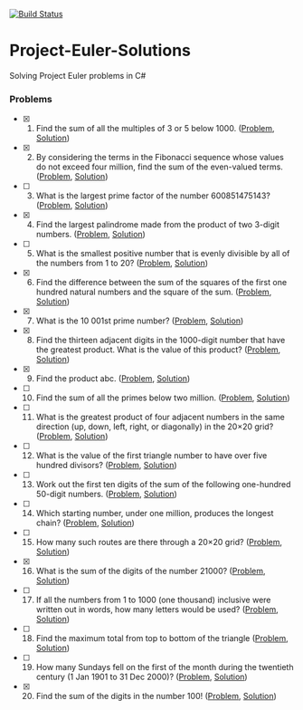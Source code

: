 [![Build Status](https://travis-ci.org/Dukotech/Project-Euler-Solutions.svg?branch=master)](https://travis-ci.org/Dukotech/Project-Euler-Solutions)

# Project-Euler-Solutions
Solving Project Euler problems in C#

### Problems

- [x] 1. Find the sum of all the multiples of 3 or 5 below 1000. ([Problem](https://projecteuler.net/problem=1), [Solution](../../tree/master/dotnet/src/Problem1.cs))
- [x] 2. By considering the terms in the Fibonacci sequence whose values do not exceed four million, find the sum of the even-valued terms. ([Problem](https://projecteuler.net/problem=2), [Solution](../../tree/master/dotnet/src/Problem2.cs))
- [ ] 3. What is the largest prime factor of the number 600851475143? ([Problem](https://projecteuler.net/problem=3), [Solution](../../tree/master/dotnet/src/Problem3.cs))
- [x] 4. Find the largest palindrome made from the product of two 3-digit numbers. ([Problem](https://projecteuler.net/problem=4), [Solution](../../tree/master/dotnet/src/Problem4.cs))
- [ ] 5. What is the smallest positive number that is evenly divisible by all of the numbers from 1 to 20? ([Problem](https://projecteuler.net/problem=5), [Solution](../../tree/master/dotnet/src/Problem5.cs))
- [x] 6. Find the difference between the sum of the squares of the first one hundred natural numbers and the square of the sum. ([Problem](https://projecteuler.net/problem=6), [Solution](../../tree/master/dotnet/src/Problem6.cs))
- [x] 7. What is the 10 001st prime number? ([Problem](https://projecteuler.net/problem=7), [Solution](../../tree/master/dotnet/src/Problem7.cs))
- [x] 8. Find the thirteen adjacent digits in the 1000-digit number that have the greatest product. What is the value of this product? ([Problem](https://projecteuler.net/problem=8), [Solution]())
- [x] 9. Find the product abc. ([Problem](https://projecteuler.net/problem=9), [Solution](../../tree/master/dotnet/src/Problem9.cs))
- [ ] 10. Find the sum of all the primes below two million. ([Problem](https://projecteuler.net/problem=10), [Solution](../../tree/master/dotnet/src/Problem10.cs))
- [ ] 11. What is the greatest product of four adjacent numbers in the same direction (up, down, left, right, or diagonally) in the 20×20 grid? ([Problem](https://projecteuler.net/problem=11), [Solution](../../tree/master/dotnet/src/Problem11.cs))
- [ ] 12. What is the value of the first triangle number to have over five hundred divisors? ([Problem](https://projecteuler.net/problem=12), [Solution](../../tree/master/dotnet/src/Problem12.cs))
- [ ] 13. Work out the first ten digits of the sum of the following one-hundred 50-digit numbers. ([Problem](https://projecteuler.net/problem=13), [Solution](../../tree/master/dotnet/src/Problem13.cs)) 
- [ ] 14. Which starting number, under one million, produces the longest chain? ([Problem](https://projecteuler.net/problem=14), [Solution](../../tree/master/dotnet/src/Problem14.cs))
- [ ] 15. How many such routes are there through a 20×20 grid? ([Problem](https://projecteuler.net/problem=15), [Solution](../../tree/master/dotnet/src/Problem15.cs))
- [x] 16. What is the sum of the digits of the number 21000? ([Problem](https://projecteuler.net/problem=16), [Solution](../../tree/master/dotnet/src/Problem16.cs))
- [ ] 17. If all the numbers from 1 to 1000 (one thousand) inclusive were written out in words, how many letters would be used? ([Problem](https://projecteuler.net/problem=17), [Solution](../../tree/master/dotnet/src/Problem17.cs))
- [ ] 18. Find the maximum total from top to bottom of the triangle ([Problem](https://projecteuler.net/problem=18), [Solution](../../tree/master/dotnet/src/Problem18.cs))
- [ ] 19. How many Sundays fell on the first of the month during the twentieth century (1 Jan 1901 to 31 Dec 2000)? ([Problem](https://projecteuler.net/problem=19), [Solution](../../tree/master/dotnet/src/Problem19.cs))
- [x] 20. Find the sum of the digits in the number 100! ([Problem](https://projecteuler.net/problem=20), [Solution](../../tree/master/dotnet/src/Problem20.cs))